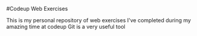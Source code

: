 #Codeup Web Exercises

This is my personal repository of web exercises I've completed during my amazing time at codeup
Git is a very useful tool
